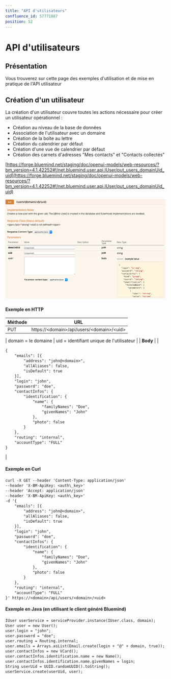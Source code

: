 ```yaml
---
title: "API d'utilisateurs"
confluence_id: 57771887
position: 52
---
```

# API d'utilisateurs


## Présentation

Vous trouverez sur cette page des exemples d'utilisation et de mise en pratique de l'API utilisateur


## Création d'un utilisateur

La création d'un utilisateur couvre toutes les actions nécessaire pour créer un utilisateur opérationnel :

- Création au niveau de la base de données
- Association de l'utilisateur avec un domaine
- Création de la boîte au lettre 
- Création du calendrier par défaut
- Création d'une vue de calendrier par défaut
- Création des carnets d'adresses "Mes contacts" et "Contacts collectés"


[https://forge.bluemind.net/staging/doc/openui-models/web-resources/?bm_version=4.1.42252#!/net.bluemind.user.api.IUser/put_users_domainUid_uid](https://forge.bluemind.net/staging/doc/openui-models/web-resources/?bm_version=4.1.42252#!/net.bluemind.user.api.IUser/put_users_domainUid_uid)

![](../../attachments/57771887/57771889.png)

#### Exemple en HTTP

| Méthode | URL |
| --- | --- |
| PUT | https://&lt;domain>/api/users/&lt;domain>/&lt;uid> |
| 
domain = le domaine
 | 
uid = identifiant unique de l'utilisateur
 |
| **Body** |
| 

```
{
	"emails": [{
		"address": "john@<domain>",
		"allAliases": false,
		"isDefault": true
	}],
	"login": "john",
	"password": "doe",
	"contactInfos": {
		"identification": {
			"name": {
				"familyNames": "Doe",
				"givenNames": "John"
			},
			"photo": false
		}
	},
	"routing": "internal",
	"accountType": "FULL"
}
```

 |

#### Exemple en Curl


```
curl -X GET --header 'Content-Type: application/json' 
--header 'X-BM-ApiKey: <auth\_key>' 
--header 'Accept: application/json' 
--header 'X-BM-ApiKey: <auth\_key>' 
-d '{
	"emails": [{
		"address": "john@<domain>",
		"allAliases": false,
		"isDefault": true
	}],
	"login": "john",
	"password": "doe",
	"contactInfos": {
		"identification": {
			"name": {
				"familyNames": "Doe",
				"givenNames": "John"
			},
			"photo": false
		}
	},
	"routing": "internal",
	"accountType": "FULL"
}' https://<domain>/api/users/<domain>/<uid>
```


#### Exemple en Java (en utilisant le client généré Bluemind)


```
IUser userService = serviceProvider.instance(IUser.class, domain); 
User user = new User();
user.login = "john";
user.password = "doe";
user.routing = Routing.internal;
user.emails = Arrays.asList(Email.create(login + "@" + domain, true));
user.contactInfos = new VCard();
user.contactInfos.identification.name = new Name();
user.contactInfos.identification.name.givenNames = login;
String userUid = UUID.randomUUID().toString();
userService.create(userUid, user);
```


